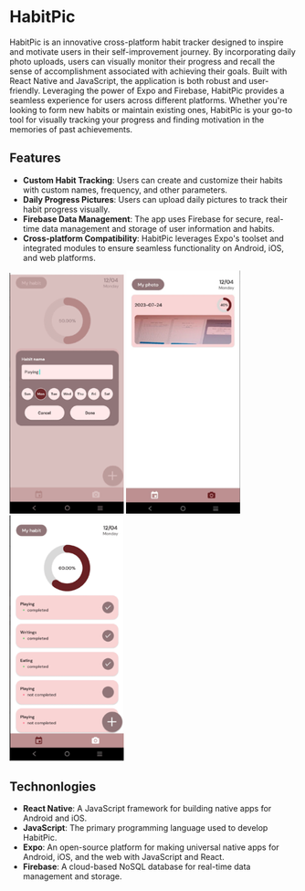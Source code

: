 # HabitPic

HabitPic is an innovative cross-platform habit tracker designed to inspire and motivate users in their self-improvement journey. By incorporating daily photo uploads, users can visually monitor their progress and recall the sense of accomplishment associated with achieving their goals. Built with React Native and JavaScript, the application is both robust and user-friendly. Leveraging the power of Expo and Firebase, HabitPic provides a seamless experience for users across different platforms. Whether you're looking to form new habits or maintain existing ones, HabitPic is your go-to tool for visually tracking your progress and finding motivation in the memories of past achievements.

## Features

- **Custom Habit Tracking**: Users can create and customize their habits with custom names, frequency, and other parameters.
- **Daily Progress Pictures**: Users can upload daily pictures to track their habit progress visually.
- **Firebase Data Management**: The app uses Firebase for secure, real-time data management and storage of user information and habits.
- **Cross-platform Compatibility**: HabitPic leverages Expo's toolset and integrated modules to ensure seamless functionality on Android, iOS, and web platforms.


<img src="./pic1.png" alt="HabitPic Image 1" width="200"/> <img src="./pic2.png" alt="HabitPic Image 2" width="200"/> <img src="./pic3.png" alt="HabitPic Image 3" width="200"/>

## Technonlogies 
- **React Native**: A JavaScript framework for building native apps for Android and iOS.
- **JavaScript**: The primary programming language used to develop HabitPic.
- **Expo**: An open-source platform for making universal native apps for Android, iOS, and the web with JavaScript and React.
- **Firebase**: A cloud-based NoSQL database for real-time data management and storage.

